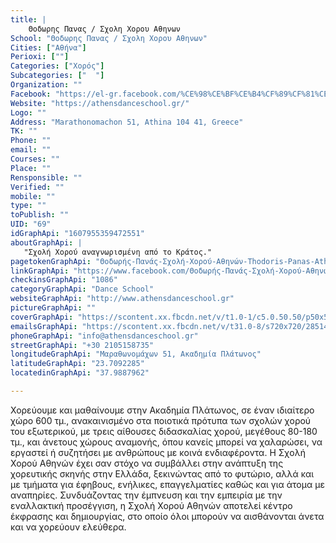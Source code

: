 ```yaml
---
title: |
    Θοδωρης Πανας / Σχολη Χορου Αθηνων
School: "Θοδωρης Πανας / Σχολη Χορου Αθηνων"
Cities: ["Αθήνα"]
Perioxi: [""]
Categories: ["Χορός"]
Subcategories: ["  "]
Organization: ""
Facebook: "https://el-gr.facebook.com/%CE%98%CE%BF%CE%B4%CF%89%CF%81%CE%AE%CF%82-%CE%A0%CE%B1%CE%BD%CE%AC%CF%82-%CE%A3%CF%87%CE%BF%CE%BB%CE%AE-%CE%A7%CE%BF%CF%81%CE%BF%CF%8D-%CE%91%CE%B8%CE%B7%CE%BD%CF%8E%CE%BD-Thodoris-Panas-Athens-Dance-School-1607955359472551/"
Website: "https://athensdanceschool.gr/"
Logo: ""
Address: "Marathonomachon 51, Athina 104 41, Greece"
TK: ""
Phone: ""
email: ""
Courses: ""
Place: ""
Rensponsible: ""
Verified: ""
mobile: ""
type: ""
toPublish: ""
UID: "69"
idGraphApi: "1607955359472551"
aboutGraphApi: | 
   "Σχολή Χορού αναγνωρισμένη από το Κράτος."
pagetokenGraphApi: "Θοδωρής-Πανάς-Σχολή-Χορού-Αθηνών-Thodoris-Panas-Athens-Dance-School-1607955359472551"
linkGraphApi: "https://www.facebook.com/Θοδωρής-Πανάς-Σχολή-Χορού-Αθηνών-Thodoris-Panas-Athens-Dance-School-1607955359472551/"
checkinsGraphApi: "1086"
categoryGraphApi: "Dance School"
websiteGraphApi: "http://www.athensdanceschool.gr"
pictureGraphApi: ""
coverGraphApi: "https://scontent.xx.fbcdn.net/v/t1.0-1/c5.0.50.50/p50x50/11822819_1607957562805664_5356833749850592598_n.jpg?oh=b5eb46d9ad468982265debe79c56a2e1&amp;oe=5B49514E"
emailsGraphApi: "https://scontent.xx.fbcdn.net/v/t31.0-8/s720x720/28514532_2045470385721044_778773112507305718_o.jpg?oh=c42cc76de567f1593fb96d9139f8938a&amp;oe=5B06E2DA"
phoneGraphApi: "info@athensdanceschool.gr"
streetGraphApi: "+30 2105158735"
longitudeGraphApi: "Μαραθωνομάχων 51, Ακαδημία Πλάτωνος"
latitudeGraphApi: "23.7092285"
locatedinGraphApi: "37.9887962"

---
```


Χορεύουμε και μαθαίνουμε στην Ακαδημία Πλάτωνος, σε έναν ιδιαίτερο χώρο 600 τμ., ανακαινισμένο στα ποιοτικά πρότυπα των σχολών χορού του εξωτερικού, με τρεις αίθουσες διδασκαλίας χορού, μεγέθους 80-180 τμ., και άνετους χώρους αναμονής, όπου κανείς μπορεί να χαλαρώσει, να εργαστεί ή συζητήσει με ανθρώπους με κοινά ενδιαφέροντα. Η Σχολή Χορού Αθηνών έχει σαν στόχο να συμβάλλει στην ανάπτυξη της χορευτικής σκηνής στην Ελλάδα, ξεκινώντας από το φυτώριο, αλλά και με τμήματα για έφηβους, ενήλικες, επαγγελματίες καθώς και για άτομα με αναπηρίες. Συνδυάζοντας την έμπνευση και την εμπειρία με την εναλλακτική προσέγγιση, η Σχολή Χορού Αθηνών αποτελεί κέντρο έκφρασης και δημιουργίας, στο οποίο όλοι μπορούν να αισθάνονται άνετα και να χορεύουν ελεύθερα.

